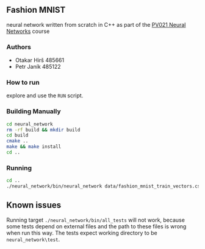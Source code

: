 ## Fashion MNIST 
neural network written from scratch in C++ as part of the [PV021 Neural Networks](https://is.muni.cz/course/fi/PV021) course

### Authors
- Otakar Hirš 485661
- Petr Janík 485122

### How to run
explore and use the `RUN` script.

### Building Manually
```bash
cd neural_network
rm -rf build && mkdir build
cd build
cmake ..
make && make install
cd ..
```

### Running
```bash
cd ..
./neural_network/bin/neural_network data/fashion_mnist_train_vectors.csv data/fashion_mnist_train_labels.csv data/fashion_mnist_test_vectors.csv actualPredictions
```

## Known issues
Running target `./neural_network/bin/all_tests` will not work, 
because some tests depend on external files and the path to these files
is wrong when run this way.
The tests expect working directory to be `neural_network\test`.
